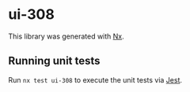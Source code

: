 # ui-308

This library was generated with [Nx](https://nx.dev).

## Running unit tests

Run `nx test ui-308` to execute the unit tests via [Jest](https://jestjs.io).
